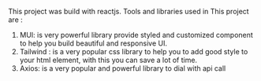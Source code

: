 This project was build with reactjs.
Tools and libraries used in This project are :

1. MUI: is very powerful library provide styled and customized component to help you build beautiful and responsive UI.
2. Tailwind : is a very popular css library to help you to add good style to your html element, with this you can save a lot of time.
3. Axios: is a very popular and powerful library to dial with api call
